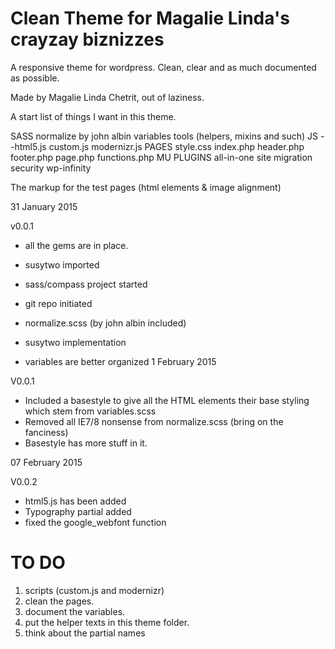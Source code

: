 # Clean Theme for Magalie Linda's crayzay biznizzes

A responsive theme for wordpress.
Clean, clear and as much documented as possible.

Made by Magalie Linda Chetrit, out of laziness.

A start list of things I want in this theme.

SASS
     normalize by john albin
     variables
     tools (helpers, mixins and such)
JS 
     --html5.js
     custom.js
     modernizr.js
PAGES
     style.css
     index.php
     header.php     
     footer.php
     page.php
     functions.php
MU PLUGINS
     all-in-one site migration
     security
     wp-infinity

The markup for the test pages (html elements & image alignment)


31 January 2015

v0.0.1
* all the gems are in place.
* susytwo imported
* sass/compass project started
* git repo initiated
* normalize.scss (by john albin included)

* susytwo implementation
* variables are better organized
1 February 2015

V0.0.1
* Included a basestyle to give all the HTML elements their base styling which stem from variables.scss
* Removed all IE7/8 nonsense from normalize.scss (bring on the fanciness)
* Basestyle has more stuff in it.


07 February 2015

V0.0.2
* html5.js has been added
* Typography partial added
* fixed the google_webfont function


TO DO
=====
1. scripts (custom.js and modernizr)
2. clean the pages.
3. document the variables. 
4. put the helper texts in this theme folder.
5. think about the partial names